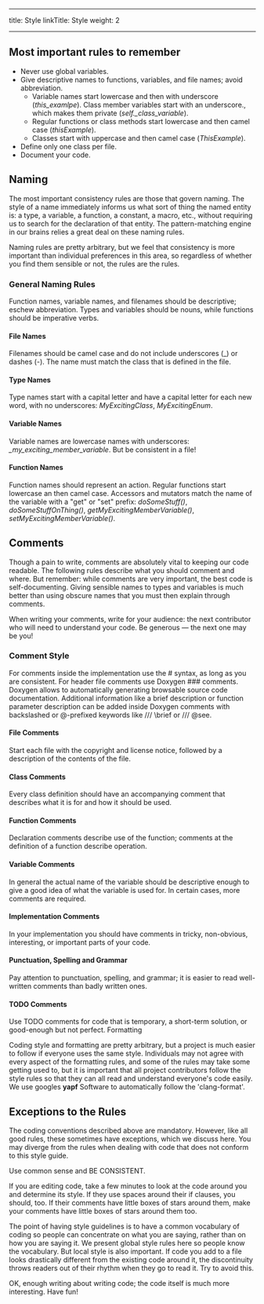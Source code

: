 
---
title: Style
linkTitle: Style
weight: 2

---

## Most important rules to remember

- Never use global variables.
- Give descriptive names to functions, variables, and file names; avoid abbreviation.
    - Variable names start lowercase and then with underscore (*this_examlpe*). Class member variables start with an underscore., which makes them private (*self._class_variable*).
    - Regular functions or class methods start lowercase and then camel case (*thisExample*).
    - Classes start with uppercase and then camel case (*ThisExample*).
- Define only one class per file.
- Document your code.

## Naming

The most important consistency rules are those that govern naming. The style of a name immediately informs us what sort of thing the named entity is: a type, a variable, a function, a constant, a macro, etc., without requiring us to search for the declaration of that entity. The pattern-matching engine in our brains relies a great deal on these naming rules.

Naming rules are pretty arbitrary, but we feel that consistency is more important than individual preferences in this area, so regardless of whether you find them sensible or not, the rules are the rules.
### General Naming Rules
Function names, variable names, and filenames should be descriptive; eschew abbreviation. Types and variables should be nouns, while functions should be imperative verbs.
#### File Names
Filenames should be camel case and do not include underscores (_) or dashes (-). The name must match the class that is defined in the file.

#### Type Names
Type names start with a capital letter and have a capital letter for each new word, with no underscores: *MyExcitingClass*, *MyExcitingEnum*.
#### Variable Names
Variable names are lowercase names with underscores: *_my_exciting_member_variable*. But be consistent in a file!
#### Function Names
Function names should represent an action. Regular functions start lowercase an then camel case. Accessors and mutators match the name of the variable with a "get" or "set" prefix: *doSomeStuff()*, *doSomeStuffOnThing()*, *getMyExcitingMemberVariable()*, *setMyExcitingMemberVariable()*.

## Comments

Though a pain to write, comments are absolutely vital to keeping our code readable.
The following rules describe what you should comment and where.
But remember: while comments are very important, the best code is self-documenting.
Giving sensible names to types and variables is much better than using obscure names that you must then explain through comments.

When writing your comments, write for your audience: the next contributor who will need to understand your code. Be generous — the next one may be you!
### Comment Style
For comments inside the implementation use the # syntax, as long as you are consistent. For header file comments use Doxygen ### comments. Doxygen allows to automatically generating browsable source code documentation. Additional information like a brief description or function parameter description can be added inside Doxygen comments with backslashed or @-prefixed keywords like /// \brief or /// @see.
#### File Comments
Start each file with the copyright and license notice, followed by a description of the contents of the file.
#### Class Comments
Every class definition should have an accompanying comment that describes what it is for and how it should be used.
#### Function Comments
Declaration comments describe use of the function; comments at the definition of a function describe operation.
#### Variable Comments
In general the actual name of the variable should be descriptive enough to give a good idea of what the variable is used for. In certain cases, more comments are required.
#### Implementation Comments
In your implementation you should have comments in tricky, non-obvious, interesting, or important parts of your code.
#### Punctuation, Spelling and Grammar
Pay attention to punctuation, spelling, and grammar; it is easier to read well-written comments than badly written ones.
#### TODO Comments
Use TODO comments for code that is temporary, a short-term solution, or good-enough but not perfect.
Formatting

Coding style and formatting are pretty arbitrary, but a project is much easier to follow if everyone uses the same style.
Individuals may not agree with every aspect of the formatting rules, and some of the rules may take some getting used to, but it is important that all project contributors follow the style rules so that they can all read and understand everyone's code easily.
We use googles **yapf** Software to automatically follow the 'clang-format'.

## Exceptions to the Rules

The coding conventions described above are mandatory.
However, like all good rules, these sometimes have exceptions, which we discuss here.
You may diverge from the rules when dealing with code that does not conform to this style guide.

Use common sense and BE CONSISTENT.

If you are editing code, take a few minutes to look at the code around you and determine its style.
If they use spaces around their if clauses, you should, too.
If their comments have little boxes of stars around them, make your comments have little boxes of stars around them too.

The point of having style guidelines is to have a common vocabulary of coding so people can concentrate on what you are saying, rather than on how you are saying it.
We present global style rules here so people know the vocabulary.
But local style is also important.
If code you add to a file looks drastically different from the existing code around it, the discontinuity throws readers out of their rhythm when they go to read it.
 Try to avoid this.

OK, enough writing about writing code; the code itself is much more interesting.
Have fun!
